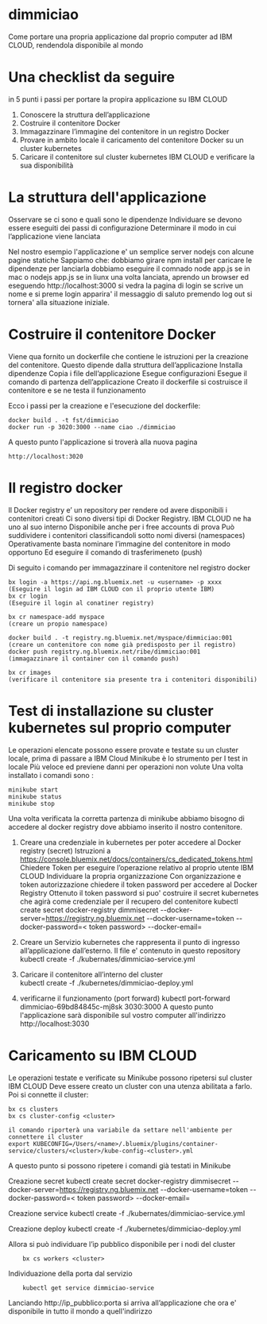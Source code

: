 # dimmiciao 
Come portare una propria applicazione dal proprio computer ad IBM CLOUD, rendendola disponibile al mondo

# Una checklist da seguire
in 5 punti i passi per portare la propira applicazione su IBM CLOUD

1) Conoscere la struttura dell’applicazione
2) Costruire il contenitore Docker
3) Immagazzinare l’immagine del contenitore in un registro Docker 
4) Provare in ambito locale il caricamento del contenitore Docker  su un cluster kubernetes
5) Caricare il contenitore sul cluster kubernetes IBM CLOUD e verificare la sua disponibilità


# La struttura dell'applicazione

Osservare se ci sono e quali sono le dipendenze
Individuare se devono essere eseguiti dei passi di configurazione
Determinare il modo in cui l’applicazione viene lanciata

Nel nostro esempio l'applicazione e' un semplice server nodejs con alcune pagine statiche
Sappiamo che:
   dobbiamo girare npm install per caricare le dipendenze
   per lanciarla dobbiamo eseguire il comnado node app.js se in mac o nodejs app.js se in liunx
   una volta lanciata, aprendo un browser ed eseguendo http://localhost:3000 si vedra la pagina di login
   se scrive un nome e si preme login apparira' il messaggio di saluto
   premendo log out si tornera' alla situazione iniziale.

# Costruire il contenitore Docker

Viene qua fornito un dockerfile che contiene le istruzioni per la creazione del contenitore. 
Questo dipende dalla struttura dell’applicazione
Installa dipendenze
Copia i file dell’applicazione
Esegue configurazioni
Esegue il comando di partenza dell’applicazione
Creato il dockerfile si costruisce il contenitore e se ne testa il funzionamento

Ecco i passi per la creazione e l'esecuzione del dockerfile:
    
    docker build . -t fst/dimmiciao
    docker run -p 3020:3000 --name ciao ./dimmiciao
    
A questo punto l'applicazione si troverà alla nuova pagina 
    
    http://localhost:3020

# Il registro docker

Il Docker registry e’ un repository per rendere od avere disponibili i contenitori creati
Ci sono diversi tipi di Docker Registry. IBM CLOUD ne ha uno al suo interno
Disponibile anche per i free accounts di prova
Può suddividere i contenitori classificandoli sotto nomi diversi (namespaces)
Operativamente basta nominare l’immagine del contenitore in modo opportuno
Ed eseguire il comando di trasferimeneto (push)

Di seguito i comando per immagazzinare il contenitore nel registro docker

    bx login -a https://api.ng.bluemix.net -u <username> -p xxxx    (Eseguire il login ad IBM CLOUD con il proprio utente IBM)
    bx cr login                                                     (Eseguire il login al conatiner registry)

    bx cr namespace-add myspace                                     (creare un propio namespace)

    docker build . -t registry.ng.bluemix.net/myspace/dimmiciao:001 (creare un contenitore con nome già predisposto per il registro)
    docker push registry.ng.bluemix.net/ribe/dimmiciao:001          (immagazzinare il container con il comando push)

    bx cr images                                                    (verificare il contenitore sia presente tra i contenitori disponibili)
    
    
# Test di installazione su cluster kubernetes sul proprio computer

Le operazioni elencate possono essere provate e testate su un cluster locale, prima di passare a IBM Cloud
Minikube è lo strumento per I test in locale
Più veloce ed previene danni per operazioni non volute
Una volta installato i comandi sono :
    
    minikube start
    minikube status 
    minikube stop

Una volta verificata la corretta partenza di minikube abbiamo bisogno di accedere al docker registry dove abbiamo inserito il nostro 
contenitore.
1) Creare una credenziale in kubernetes per poter accedere al Docker registry (secret)
Istruzioni a https://console.bluemix.net/docs/containers/cs_dedicated_tokens.html
Chiedere Token per eseguire l’operazione relativo al proprio utente IBM CLOUD
Individuare la propria organizzazione
Con organizzazione e token autorizzazione chiedere il token password per accedere al Docker Registry
Ottenuto il token password si puo' costruire il secret kubernetes che agirà come credenziale per il recupero del contenitore
    kubectl create secret docker-registry dimmisecret --docker-server=https://registry.ng.bluemix.net --docker-username=token --docker-password=< token password> --docker-email=<user-email del login IBMCLOUD>


2) Creare un Servizio kubernetes che rappresenta il punto di ingresso all’applicazione dall’esterno. Il file e' contenuto in questo repository
    kubectl create -f ./kubernates/dimmiciao-service.yml
3) Caricare il contenitore all’interno del cluster  
    kubectl create -f ./kubernetes/dimmiciao-deploy.yml
4) verificarne il funzionamento (port forward)
    kubectl port-forward dimmiciao-69bd84845c-mj8sk 3030:3000
A questo punto l'applicazione sarà disponibile sul vostro computer all'indirizzo http://localhost:3030

# Caricamento su IBM CLOUD

Le operazioni testate e verificate su Minikube possono ripetersi sul cluster IBM CLOUD
Deve essere creato un cluster con una utenza abilitata a farlo.
Poi si connette il cluster:
    
    bx cs clusters
    bx cs cluster-config <cluster>
    
    il comando riporterà una variabile da settare nell'ambiente per connettere il cluster
    export KUBECONFIG=/Users/<name>/.bluemix/plugins/container-service/clusters/<cluster>/kube-config-<cluster>.yml

A questo punto si possono ripetere i comandi già testati in Minikube

Creazione secret            kubectl create secret docker-registry dimmisecret --docker-server=https://registry.ng.bluemix.net --docker-username=token --docker-password=< token password> --docker-email=<user-email del login IBMCLOUD>

Creazione service           kubectl create -f ./kubernates/dimmiciao-service.yml

Creazione deploy            kubectl create -f ./kubernetes/dimmiciao-deploy.yml

Allora si può individuare l’ip pubblico disponibile per i nodi del cluster
        
        bx cs workers <cluster>

Individuazione della porta dal servizio
        
        kubectl get service dimmiciao-service

Lanciando  http://ip_pubblico:porta si arriva all’applicazione che ora e' disponibile in tutto il mondo a quell'indirizzo

